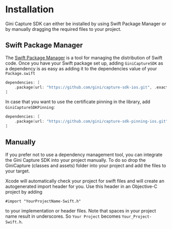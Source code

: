Installation
=============================

Gini Capture SDK can either be installed by using Swift Package Manager or by manually dragging the required files to your project.

## Swift Package Manager

The [Swift Package Manager](https://swift.org/package-manager/)  is a tool for managing the distribution of Swift code.
Once you have your Swift package set up, adding `GiniCaptureSDK` as a dependency is as easy as adding it to the dependencies value of your `Package.swift`

```swift
dependencies: [
    .package(url: "https://github.com/gini/capture-sdk-ios.git", .exact("1.12.0"))
]
```

In case that you want to use the certificate pinning in the library, add `GiniCaptureSDKPinning`:
```swift
dependencies: [
    .package(url: "https://github.com/gini/capture-sdk-pinning-ios.git", .exact("1.12.0"))
]
```

## Manually

If you prefer not to use a dependency management tool, you can integrate the Gini Capture SDK into your project manually.
To do so drop the GiniCapture (classes and assets) folder into your project and add the files to your target.

Xcode will automatically check your project for swift files and will create an autogenerated import header for you.
Use this header in an Objective-C project by adding

```Obj-C
#import "YourProjectName-Swift.h"
```

to your implementation or header files. Note that spaces in your project name result in underscores. So `Your Project` becomes `Your_Project-Swift.h`.
